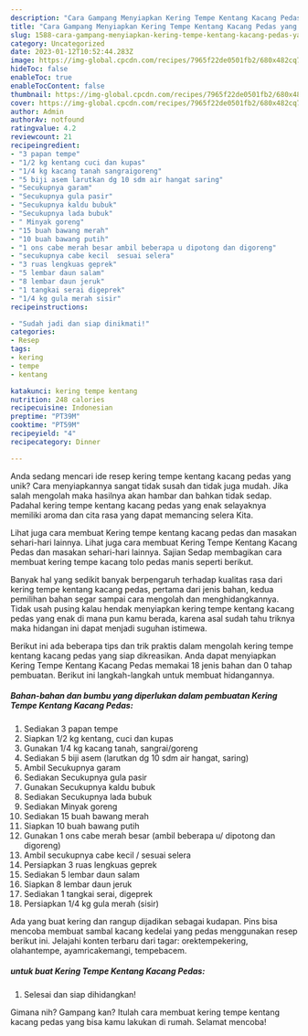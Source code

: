 ```yaml
---
description: "Cara Gampang Menyiapkan Kering Tempe Kentang Kacang Pedas yang Lezat Sekali"
title: "Cara Gampang Menyiapkan Kering Tempe Kentang Kacang Pedas yang Lezat Sekali"
slug: 1588-cara-gampang-menyiapkan-kering-tempe-kentang-kacang-pedas-yang-lezat-sekali
category: Uncategorized
date: 2023-01-12T10:52:44.283Z
image: https://img-global.cpcdn.com/recipes/7965f22de0501fb2/680x482cq70/kering-tempe-kentang-kacang-pedas-foto-resep-utama.jpg
hideToc: false
enableToc: true
enableTocContent: false
thumbnail: https://img-global.cpcdn.com/recipes/7965f22de0501fb2/680x482cq70/kering-tempe-kentang-kacang-pedas-foto-resep-utama.jpg
cover: https://img-global.cpcdn.com/recipes/7965f22de0501fb2/680x482cq70/kering-tempe-kentang-kacang-pedas-foto-resep-utama.jpg
author: Admin
authorAv: notfound
ratingvalue: 4.2
reviewcount: 21
recipeingredient:
- "3 papan tempe"
- "1/2 kg kentang cuci dan kupas"
- "1/4 kg kacang tanah sangraigoreng"
- "5 biji asem larutkan dg 10 sdm air hangat saring"
- "Secukupnya garam"
- "Secukupnya gula pasir"
- "Secukupnya kaldu bubuk"
- "Secukupnya lada bubuk"
- " Minyak goreng"
- "15 buah bawang merah"
- "10 buah bawang putih"
- "1 ons cabe merah besar ambil beberapa u dipotong dan digoreng"
- "secukupnya cabe kecil  sesuai selera"
- "3 ruas lengkuas geprek"
- "5 lembar daun salam"
- "8 lembar daun jeruk"
- "1 tangkai serai digeprek"
- "1/4 kg gula merah sisir"
recipeinstructions:

- "Sudah jadi dan siap dinikmati!"
categories:
- Resep
tags:
- kering
- tempe
- kentang

katakunci: kering tempe kentang 
nutrition: 248 calories
recipecuisine: Indonesian
preptime: "PT39M"
cooktime: "PT59M"
recipeyield: "4"
recipecategory: Dinner

---
```





Anda sedang mencari ide resep kering tempe kentang kacang pedas yang unik? Cara menyiapkannya sangat tidak susah dan tidak juga mudah. Jika salah mengolah maka hasilnya akan hambar dan bahkan tidak sedap. Padahal kering tempe kentang kacang pedas yang enak selayaknya memiliki aroma dan cita rasa yang dapat memancing selera Kita.





Lihat juga cara membuat Kering tempe kentang kacang pedas dan masakan sehari-hari lainnya. Lihat juga cara membuat Kering Tempe Kentang Kacang Pedas dan masakan sehari-hari lainnya. Sajian Sedap membagikan cara membuat kering tempe kacang tolo pedas manis seperti berikut.

Banyak hal yang sedikit banyak berpengaruh terhadap kualitas rasa dari kering tempe kentang kacang pedas, pertama dari jenis bahan, kedua pemilihan bahan segar sampai cara mengolah dan menghidangkannya. Tidak usah pusing kalau hendak menyiapkan kering tempe kentang kacang pedas yang enak di mana pun kamu berada, karena asal sudah tahu triknya maka hidangan ini dapat menjadi suguhan istimewa.






Berikut ini ada beberapa tips dan trik praktis dalam mengolah kering tempe kentang kacang pedas yang siap dikreasikan. Anda dapat menyiapkan Kering Tempe Kentang Kacang Pedas memakai 18 jenis bahan dan 0 tahap pembuatan. Berikut ini langkah-langkah untuk membuat hidangannya.

<!--inarticleads1-->

##### Bahan-bahan dan bumbu yang diperlukan dalam pembuatan Kering Tempe Kentang Kacang Pedas:

1. Sediakan 3 papan tempe
1. Siapkan 1/2 kg kentang, cuci dan kupas
1. Gunakan 1/4 kg kacang tanah, sangrai/goreng
1. Sediakan 5 biji asem (larutkan dg 10 sdm air hangat, saring)
1. Ambil Secukupnya garam
1. Sediakan Secukupnya gula pasir
1. Gunakan Secukupnya kaldu bubuk
1. Sediakan Secukupnya lada bubuk
1. Sediakan  Minyak goreng
1. Sediakan 15 buah bawang merah
1. Siapkan 10 buah bawang putih
1. Gunakan 1 ons cabe merah besar (ambil beberapa u/ dipotong dan digoreng)
1. Ambil secukupnya cabe kecil / sesuai selera
1. Persiapkan 3 ruas lengkuas geprek
1. Sediakan 5 lembar daun salam
1. Siapkan 8 lembar daun jeruk
1. Sediakan 1 tangkai serai, digeprek
1. Persiapkan 1/4 kg gula merah (sisir)


Ada yang buat kering dan rangup dijadikan sebagai kudapan. Pins bisa mencoba membuat sambal kacang kedelai yang pedas menggunakan resep berikut ini. Jelajahi konten terbaru dari tagar: orektempekering, olahantempe, ayamricakemangi, tempebacem. 

<!--inarticleads2-->

#####  untuk buat Kering Tempe Kentang Kacang Pedas:


1. Selesai dan siap dihidangkan!



Gimana nih? Gampang kan? Itulah cara membuat kering tempe kentang kacang pedas yang bisa kamu lakukan di rumah. Selamat mencoba!
